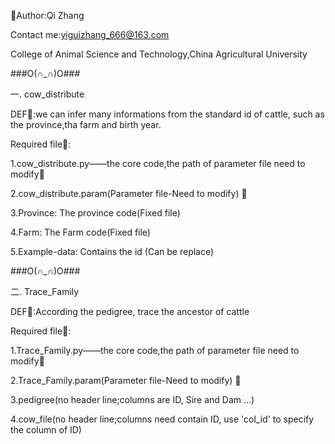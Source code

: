 👩Author:Qi Zhang

Contact me:yiguizhang_666@163.com

College of Animal Science and Technology,China Agricultural University

###O(∩_∩)O###

一. cow_distribute

DEF📌:we can infer many informations from the standard id of cattle, such as the province,tha farm and birth year.

Required file📜:

1.cow_distribute.py——the core code,the path of parameter file need to modify📝

2.cow_distribute.param(Parameter file-Need to modify) 📝

3.Province: The province code(Fixed file)

4.Farm: The Farm code(Fixed file)

5.Example-data: Contains the id (Can be replace)

###O(∩_∩)O###

二. Trace_Family

DEF📌:According the pedigree, trace the ancestor of cattle

Required file📜:

1.Trace_Family.py——the core code,the path of parameter file need to modify📝

2.Trace_Family.param(Parameter file-Need to modify) 📝

3.pedigree(no header line;columns are ID, Sire and Dam ...)

4.cow_file(no header line;columns need contain ID, use 'col_id' to specify the column of ID)

